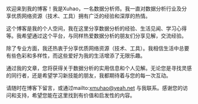欢迎来到我的博客！我是Xuhao，一名数据分析师。我一直对数据分析行业及分享优质网络资源（技术、工具）拥有广泛的经验和深厚的热情。

这个博客是我的个人空间，我在这里分享数据分析的经验、生活见闻、学习心得等。我希望通过这个平台，与同样热爱数据分析的朋友们分享见解，交流经验。

除了专业方面，我还热衷于分享优质网络资源（技术、工具）。我相信生活中总要有些色彩和多样性，而这些爱好为我的生活增添了无限乐趣。

通过我的文章，您将获得关于数据分析的实用信息和个人见解。无论您是寻找灵感的同行者，还是希望学习新技能的朋友，我都期待着与您的每一次互动。

请随时在博客下留言，或通过mailto:xmuhao@yeah.net 与我联系。感谢您的访问和支持，希望您能在这里找到有价值和启发性的内容。

